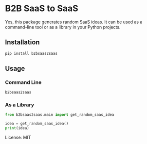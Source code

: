 # B2B SaaS to SaaS

Yes, this package generates random SaaS ideas. It can be used as a command-line tool or as a library in your Python projects. 

## Installation

```bash
pip install b2bsaas2saas
```

## Usage

### Command Line

```bash
b2bsaas2saas
```

### As a Library

```python
from b2bsaas2saas.main import get_random_saas_idea

idea = get_random_saas_idea()
print(idea)
```

License: MIT